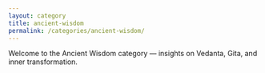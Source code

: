 ```yaml
---
layout: category
title: ancient-wisdom
permalink: /categories/ancient-wisdom/
---
```



Welcome to the Ancient Wisdom category — insights on Vedanta, Gita, and inner transformation.
